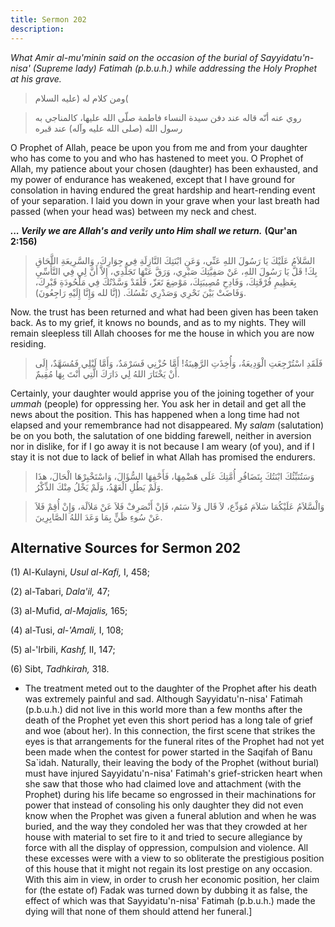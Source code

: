 ```yaml
---
title: Sermon 202
description: 
---
```


*What Amir al-mu\'minin said on the occasion of the burial of
Sayyidatu\'n-nisa\' (Supreme lady) Fatimah (p.b.u.h.) while addressing
the Holy Prophet at his grave.*

> ومن كلام له (عليه السلام(

> روي عنه أنّه قاله عند دفن سيدة النساء فاطمة صلّى الله عليها، كالمناجي به
> رسول الله (صلى الله عليه وآله) عند قبره

O Prophet of Allah, peace be upon you from me and from your daughter who
has come to you and who has hastened to meet you. O Prophet of Allah, my
patience about your chosen (daughter) has been exhausted, and my power
of endurance has weakened, except that I have ground for consolation in
having endured the great hardship and heart-rending event of your
separation. I laid you down in your grave when your last breath had
passed (when your head was) between my neck and chest.

***\... Verily we are Allah\'s and verily unto Him shall we return.***
**(Qur\'an 2:156)**

> السَّلاَمُ عَلَيْكَ يَا رَسُولَ اللهِ عَنِّي، وَعَنِ ابْنَتِكَ النَّازِلَةِ فِي جِوَارِكَ، وَالسَّرِيعَةِ
> اللَّحَاقِ بِكَ! قَلَّ يَا رَسُولَ اللهِ، عَنْ صَفِيَّتِكَ صَبْرِي، وَرَقَّ عَنْهَا تَجَلُّدِي، إِلاَّ أَنَّ لِي
> فِي التَّأَسِّيِ بِعَظِيمِ فُرْقَتِكَ، وَفَادِحِ مُصِيبَتِكَ، مَوْضِعَ تَعَزّ، فَلَقَدْ وَسَّدْتُكَ فِي مَلْحُودَةِ
> قَبْرِكَ، وَفَاضَتْ بَيْنَ نَحْرِي وَصَدْرِي نَفْسُكَ. (إنَّا لله وَإِنَّا إِلَيْهِ رَاجِعُونَ).

Now. the trust has been returned and what had been given has been taken
back. As to my grief, it knows no bounds, and as to my nights. They will
remain sleepless till Allah chooses for me the house in which you are
now residing.

> فَلَقَدِ اسْتُرْجِعَتِ الْوَدِيعَةُ، وَأُخِذَتِ الرَّهِينَةُ! أَمَّا حُزْنِي فَسَرْمَدٌ، وَأَمَّا لَيْلِي فَمُسَهَّدٌ،
> إِلَى أَنْ يَخْتَارَ اللهُ لِي دَارَكَ الَّتِي أَنْتَ بِهَا مُقِيمٌ.

Certainly, your daughter would apprise you of the joining together of
your  *ummah* (people) for oppressing her. You ask her in
detail and get all the news about the position. This has happened when a
long time had not elapsed and your remembrance had not disappeared. My
*salam* (salutation) be on you both, the salutation of one bidding
farewell, neither in aversion nor in dislike, for if I go away it is not
because I am weary (of you), and if I stay it is not due to lack of
belief in what Allah has promised the endurers.

> وَسَتُنَبِّئُكَ ابْنَتُكَ بِتَضَافُرِ أُمَّتِكَ عَلَى هَضْمِهَا، فَأَحْفِهَا السُّؤَالَ، وَاسْتَخْبِرْهَا الْحَالَ،
> هذَا وَلَمْ يَطُلِ الْعَهْدُ، وَلَمْ يَخْلُ مِنْكَ الذِّكْرُ.

> وَالْسَّلاَمُ عَلَيْكُمَا سَلاَمَ مُوَدِّع، لاَ قَال وَلاَ سَئم، فَإنْ أَنْصَرِفْ فَلاَ عَنْ مَلاَلَة، وَإِنْ
> أُقِمْ فَلاَ عَنْ سُوءِ ظَنٍّ بِمَا وَعَدَ اللهُ الصَّابِرِينَ.

## Alternative Sources for Sermon 202

\(1\) Al-Kulayni, *Usul al-Kafi,* I, 458;

\(2\) al-Tabari, *Dala\'il,* 47;

\(3\) al-Mufid, *al-Majalis,* 165;

\(4\) al-Tusi, *al-\'Amali,* I, 108;

\(5\) al-\'Irbili, *Kashf,* II, 147;

\(6\) Sibt, *Tadhkirah,* 318.

-  The treatment
    meted out to the daughter of the Prophet after his death was
    extremely painful and sad. Although Sayyidatu\'n-nisa\' Fatimah
    (p.b.u.h.) did not live in this world more than a few months after
    the death of the Prophet yet even this short period has a long tale
    of grief and woe (about her). In this connection, the first scene
    that strikes the eyes is that arrangements for the funeral rites of
    the Prophet had not yet been made when the contest for power started
    in the Saqifah of Banu Sa\`idah. Naturally, their leaving the body
    of the Prophet (without burial) must have injured
    Sayyidatu\'n-nisa\' Fatimah\'s grief-stricken heart when she saw
    that those who had claimed love and attachment (with the Prophet)
    during his life became so engrossed in their machinations for power
    that instead of consoling his only daughter they did not even know
    when the Prophet was given a funeral ablution and when he was
    buried, and the way they condoled her was that they crowded at her
    house with material to set fire to it and tried to secure allegiance
    by force with all the display of oppression, compulsion and
    violence. All these excesses were with a view to so obliterate the
    prestigious position of this house that it might not regain its lost
    prestige on any occasion. With this aim in view, in order to crush
    her economic position, her claim for (the estate of) Fadak was
    turned down by dubbing it as false, the effect of which was that
    Sayyidatu\'n-nisa\' Fatimah (p.b.u.h.) made the dying will that none
    of them should attend her funeral.]